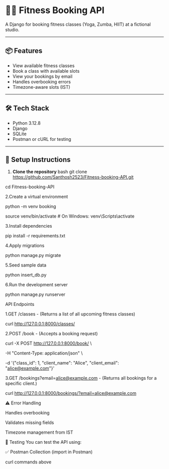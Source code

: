 # 🧘‍♀️ Fitness Booking API

A Django for booking fitness classes (Yoga, Zumba, HIIT) at a fictional studio.

---

## 📦 Features

- View available fitness classes
- Book a class with available slots
- View your bookings by email
- Handles overbooking errors
- Timezone-aware slots (IST)

---

## 🛠 Tech Stack

- Python 3.12.8
- Django
- SQLite
- Postman or cURL for testing

---

## 🚀 Setup Instructions

1. **Clone the repository**
bash
git clone https://github.com/Santhosh2523/Fitness-booking-API.git

cd Fitness-booking-API

2.Create a virtual environment

python -m venv booking

source venv/bin/activate  # On Windows: venv\Scripts\activate

3.Install dependencies

pip install -r requirements.txt

4.Apply migrations

python manage.py migrate

5.Seed sample data

python insert_db.py

6.Run the development server

python manage.py runserver

API Endpoints

1.GET /classes - (Returns a list of all upcoming fitness classes)

curl http://127.0.0.1:8000/classes/

2.POST /book - (Accepts a booking request)

curl -X POST http://127.0.0.1:8000/book/ \

  -H "Content-Type: application/json" \
  
  -d '{"class_id": 1, "client_name": "Alice", "client_email": "alice@example.com"}'

3.GET /bookings?email=alice@example.com - (Returns all bookings for a specific client.)

curl http://127.0.0.1:8000/bookings/?email=alice@example.com

⚠️ Error Handling

  Handles overbooking
  
  Validates missing fields
  
  Timezone management from IST

🧪 Testing
You can test the API using:

✅ Postman Collection (import in Postman)

curl commands above





